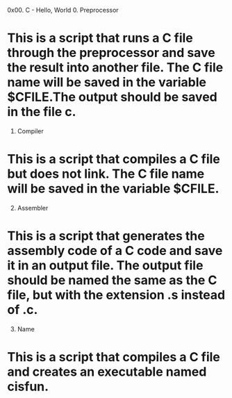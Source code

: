 0x00. C - Hello, World
0. Preprocessor
# This is a script that runs a C file through the preprocessor and save the result into another file. The C file name will be saved in the variable $CFILE.The output should be saved in the file c. 
1. Compiler
# This is a script that compiles a C file but does not link. The C file name will be saved in the variable $CFILE. 
2. Assembler
# This is a script that generates the assembly code of a C code and save it in an output file. The output file should be named the same as the C file, but with the extension .s instead of .c.
3. Name
# This is a script that compiles a C file and creates an executable named cisfun.
